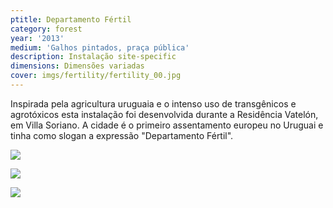 ```yaml
---
ptitle: Departamento Fértil
category: forest
year: '2013'
medium: 'Galhos pintados, praça pública'
description: Instalação site-specific
dimensions: Dimensões variadas
cover: imgs/fertility/fertility_00.jpg
---
```

Inspirada pela agricultura uruguaia e o intenso uso de transgênicos e agrotóxicos esta instalação foi desenvolvida durante a Residência Vatelón, em Villa Soriano. A cidade é o primeiro assentamento europeu no Uruguai e tinha como slogan a expressão "Departamento Fértil".

![]({{site.baseurl}}/imgs/fertility/fertility_01.jpg)

![]({{site.baseurl}}/imgs/fertility/fertility_02.jpg)

![]({{site.baseurl}}/imgs/fertility/fertility_03.jpg)
